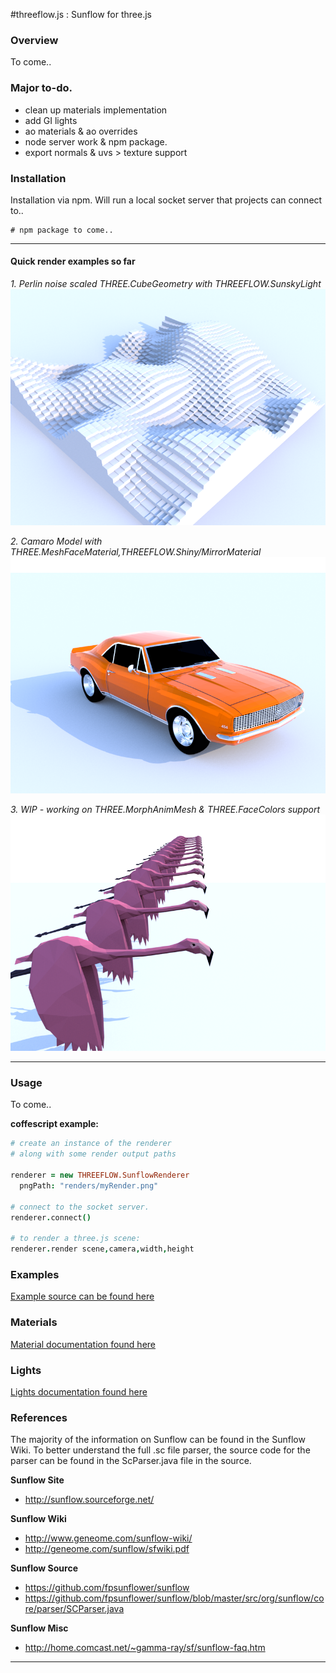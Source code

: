 
#threeflow.js : Sunflow for three.js

### Overview

To come..

### Major to-do.
+ clean up materials implementation
+ add GI lights
+ ao materials & ao overrides
+ node server work & npm package.
+ export normals & uvs > texture support

### Installation

Installation via npm. Will run a local socket server that projects can connect to..
```shell
# npm package to come..
```

------------------------------------------------------------------------------
#### Quick render examples so far

*1. Perlin noise scaled THREE.CubeGeometry with THREEFLOW.SunskyLight*
![Geometry Cubes](examples/renders/geometry_cubes.png)

*2. Camaro Model with THREE.MeshFaceMaterial,THREEFLOW.Shiny/MirrorMaterial*
![Camaro](examples/renders/models_camaro.png)

*3. WIP - working on THREE.MorphAnimMesh & THREE.FaceColors support*
![Camaro](examples/renders/models_flamingo.png)

------------------------------------------------------------------------------

### Usage
To come..

**coffescript example:**
```coffee
# create an instance of the renderer
# along with some render output paths

renderer = new THREEFLOW.SunflowRenderer
  pngPath: "renders/myRender.png"

# connect to the socket server.
renderer.connect()

# to render a three.js scene:
renderer.render scene,camera,width,height

```

### Examples
[Example source can be found here](src/examples)

### Materials
[Material documentation found here](src/client/materials)

### Lights
[Lights documentation found here](src/client/lights)

### References

The majority of the information on Sunflow can be found in the Sunflow Wiki.
To better understand the full .sc file parser, the source code for the parser can be
found in the ScParser.java file in the source.

**Sunflow Site**

+ http://sunflow.sourceforge.net/

**Sunflow Wiki**

+ http://www.geneome.com/sunflow-wiki/
+ http://geneome.com/sunflow/sfwiki.pdf

**Sunflow Source**

+ https://github.com/fpsunflower/sunflow
+ https://github.com/fpsunflower/sunflow/blob/master/src/org/sunflow/core/parser/SCParser.java

**Sunflow Misc**

+ http://home.comcast.net/~gamma-ray/sf/sunflow-faq.htm


------------------------------------------------------------------------------




















